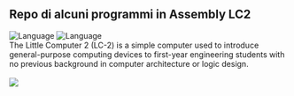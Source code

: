 ## Repo di alcuni programmi in Assembly LC2

![Language](https://img.shields.io/github/languages/top/coduri/LC2?style=for-the-badge)
![Language](https://img.shields.io/tokei/lines/github/coduri/LC2?color=orange&label=Numero%20righe%20totali&style=for-the-badge)
<br>
The Little Computer 2 (LC-2) is a simple computer used to
introduce general-purpose computing devices to first-year engineering students with no previous background in computer architecture or
logic design.<br><br>
<img src="https://i.ibb.co/vzSLrfj/lc2.png" border="0">
